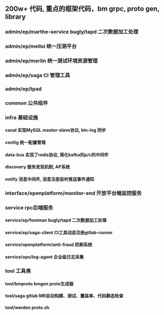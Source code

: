 ## 200w+ 代码, 重点的框架代码，bm grpc, proto gen, library

### admin/ep/marthe-service  bugly/tapd 二次数据加工处理

### admin/ep/melloi  统一压测平台

### admin/ep/merlin 统一测试环境资源管理

### admin/ep/saga CI 管理工具

### admin/ep/tpad

### common 公共组件

### infra 基础设施
#### canal 实现MySQL master-slave协议, bin-log 同步
#### config 统一配置管理
#### data-bus  实现了redis协议, 简化kafka的p/c的中间件
#### discovery 服务发现机制, AP系统
#### notify 消息中间件, 消息注册监听推送事件通知


### interface/openplatform/monitor-end  开放平台端监控服务


### service  rpc后端服务

#### service/ep/footman   bugly/tapd 二次数据加工处理
#### service/ep/saga-client   CI工具动态注册gitlab-runner
#### service/openplatform/anti-fraud 防刷系统

#### service/ops/log-agent 企业级日志采集

### tool 工具类
#### tool/bmproto  bmgen proto生成器
#### tool/saga gitlab MR自动构建、测试、覆盖率、代码静态检查
#### tool/warden proto.sh 









